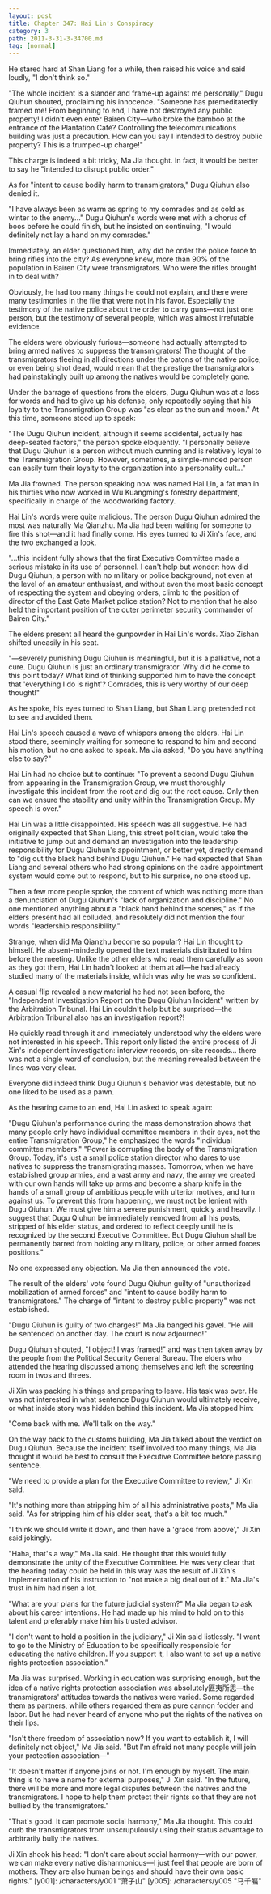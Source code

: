```yaml
---
layout: post
title: Chapter 347: Hai Lin's Conspiracy
category: 3
path: 2011-3-31-3-34700.md
tag: [normal]
---
```


He stared hard at Shan Liang for a while, then raised his voice and said loudly, "I don't think so."

"The whole incident is a slander and frame-up against me personally," Dugu Qiuhun shouted, proclaiming his innocence. "Someone has premeditatedly framed me! From beginning to end, I have not destroyed any public property! I didn't even enter Bairen City—who broke the bamboo at the entrance of the Plantation Café? Controlling the telecommunications building was just a precaution. How can you say I intended to destroy public property? This is a trumped-up charge!"

This charge is indeed a bit tricky, Ma Jia thought. In fact, it would be better to say he "intended to disrupt public order."

As for "intent to cause bodily harm to transmigrators," Dugu Qiuhun also denied it.

"I have always been as warm as spring to my comrades and as cold as winter to the enemy..." Dugu Qiuhun's words were met with a chorus of boos before he could finish, but he insisted on continuing, "I would definitely not lay a hand on my comrades."

Immediately, an elder questioned him, why did he order the police force to bring rifles into the city? As everyone knew, more than 90% of the population in Bairen City were transmigrators. Who were the rifles brought in to deal with?

Obviously, he had too many things he could not explain, and there were many testimonies in the file that were not in his favor. Especially the testimony of the native police about the order to carry guns—not just one person, but the testimony of several people, which was almost irrefutable evidence.

The elders were obviously furious—someone had actually attempted to bring armed natives to suppress the transmigrators! The thought of the transmigrators fleeing in all directions under the batons of the native police, or even being shot dead, would mean that the prestige the transmigrators had painstakingly built up among the natives would be completely gone.

Under the barrage of questions from the elders, Dugu Qiuhun was at a loss for words and had to give up his defense, only repeatedly saying that his loyalty to the Transmigration Group was "as clear as the sun and moon." At this time, someone stood up to speak:

"The Dugu Qiuhun incident, although it seems accidental, actually has deep-seated factors," the person spoke eloquently. "I personally believe that Dugu Qiuhun is a person without much cunning and is relatively loyal to the Transmigration Group. However, sometimes, a simple-minded person can easily turn their loyalty to the organization into a personality cult..."

Ma Jia frowned. The person speaking now was named Hai Lin, a fat man in his thirties who now worked in Wu Kuangming's forestry department, specifically in charge of the woodworking factory.

Hai Lin's words were quite malicious. The person Dugu Qiuhun admired the most was naturally Ma Qianzhu. Ma Jia had been waiting for someone to fire this shot—and it had finally come. His eyes turned to Ji Xin's face, and the two exchanged a look.

"...this incident fully shows that the first Executive Committee made a serious mistake in its use of personnel. I can't help but wonder: how did Dugu Qiuhun, a person with no military or police background, not even at the level of an amateur enthusiast, and without even the most basic concept of respecting the system and obeying orders, climb to the position of director of the East Gate Market police station? Not to mention that he also held the important position of the outer perimeter security commander of Bairen City."

The elders present all heard the gunpowder in Hai Lin's words. Xiao Zishan shifted uneasily in his seat.

"—severely punishing Dugu Qiuhun is meaningful, but it is a palliative, not a cure. Dugu Qiuhun is just an ordinary transmigrator. Why did he come to this point today? What kind of thinking supported him to have the concept that 'everything I do is right'? Comrades, this is very worthy of our deep thought!"

As he spoke, his eyes turned to Shan Liang, but Shan Liang pretended not to see and avoided them.

Hai Lin's speech caused a wave of whispers among the elders. Hai Lin stood there, seemingly waiting for someone to respond to him and second his motion, but no one asked to speak. Ma Jia asked, "Do you have anything else to say?"

Hai Lin had no choice but to continue: "To prevent a second Dugu Qiuhun from appearing in the Transmigration Group, we must thoroughly investigate this incident from the root and dig out the root cause. Only then can we ensure the stability and unity within the Transmigration Group. My speech is over."

Hai Lin was a little disappointed. His speech was all suggestive. He had originally expected that Shan Liang, this street politician, would take the initiative to jump out and demand an investigation into the leadership responsibility for Dugu Qiuhun's appointment, or better yet, directly demand to "dig out the black hand behind Dugu Qiuhun." He had expected that Shan Liang and several others who had strong opinions on the cadre appointment system would come out to respond, but to his surprise, no one stood up.

Then a few more people spoke, the content of which was nothing more than a denunciation of Dugu Qiuhun's "lack of organization and discipline." No one mentioned anything about a "black hand behind the scenes," as if the elders present had all colluded, and resolutely did not mention the four words "leadership responsibility."

Strange, when did Ma Qianzhu become so popular? Hai Lin thought to himself. He absent-mindedly opened the text materials distributed to him before the meeting. Unlike the other elders who read them carefully as soon as they got them, Hai Lin hadn't looked at them at all—he had already studied many of the materials inside, which was why he was so confident.

A casual flip revealed a new material he had not seen before, the "Independent Investigation Report on the Dugu Qiuhun Incident" written by the Arbitration Tribunal. Hai Lin couldn't help but be surprised—the Arbitration Tribunal also has an investigation report?!

He quickly read through it and immediately understood why the elders were not interested in his speech. This report only listed the entire process of Ji Xin's independent investigation: interview records, on-site records... there was not a single word of conclusion, but the meaning revealed between the lines was very clear.

Everyone did indeed think Dugu Qiuhun's behavior was detestable, but no one liked to be used as a pawn.

As the hearing came to an end, Hai Lin asked to speak again:

"Dugu Qiuhun's performance during the mass demonstration shows that many people only have individual committee members in their eyes, not the entire Transmigration Group," he emphasized the words "individual committee members." "Power is corrupting the body of the Transmigration Group. Today, it's just a small police station director who dares to use natives to suppress the transmigrating masses. Tomorrow, when we have established group armies, and a vast army and navy, the army we created with our own hands will take up arms and become a sharp knife in the hands of a small group of ambitious people with ulterior motives, and turn against us. To prevent this from happening, we must not be lenient with Dugu Qiuhun. We must give him a severe punishment, quickly and heavily. I suggest that Dugu Qiuhun be immediately removed from all his posts, stripped of his elder status, and ordered to reflect deeply until he is recognized by the second Executive Committee. But Dugu Qiuhun shall be permanently barred from holding any military, police, or other armed forces positions."

No one expressed any objection. Ma Jia then announced the vote.

The result of the elders' vote found Dugu Qiuhun guilty of "unauthorized mobilization of armed forces" and "intent to cause bodily harm to transmigrators." The charge of "intent to destroy public property" was not established.

"Dugu Qiuhun is guilty of two charges!" Ma Jia banged his gavel. "He will be sentenced on another day. The court is now adjourned!"

Dugu Qiuhun shouted, "I object! I was framed!" and was then taken away by the people from the Political Security General Bureau. The elders who attended the hearing discussed among themselves and left the screening room in twos and threes.

Ji Xin was packing his things and preparing to leave. His task was over. He was not interested in what sentence Dugu Qiuhun would ultimately receive, or what inside story was hidden behind this incident. Ma Jia stopped him:

"Come back with me. We'll talk on the way."

On the way back to the customs building, Ma Jia talked about the verdict on Dugu Qiuhun. Because the incident itself involved too many things, Ma Jia thought it would be best to consult the Executive Committee before passing sentence.

"We need to provide a plan for the Executive Committee to review," Ji Xin said.

"It's nothing more than stripping him of all his administrative posts," Ma Jia said. "As for stripping him of his elder seat, that's a bit too much."

"I think we should write it down, and then have a 'grace from above'," Ji Xin said jokingly.

"Haha, that's a way," Ma Jia said. He thought that this would fully demonstrate the unity of the Executive Committee. He was very clear that the hearing today could be held in this way was the result of Ji Xin's implementation of his instruction to "not make a big deal out of it." Ma Jia's trust in him had risen a lot.

"What are your plans for the future judicial system?" Ma Jia began to ask about his career intentions. He had made up his mind to hold on to this talent and preferably make him his trusted advisor.

"I don't want to hold a position in the judiciary," Ji Xin said listlessly. "I want to go to the Ministry of Education to be specifically responsible for educating the native children. If you support it, I also want to set up a native rights protection association."

Ma Jia was surprised. Working in education was surprising enough, but the idea of a native rights protection association was absolutely匪夷所思—the transmigrators' attitudes towards the natives were varied. Some regarded them as partners, while others regarded them as pure cannon fodder and labor. But he had never heard of anyone who put the rights of the natives on their lips.

"Isn't there freedom of association now? If you want to establish it, I will definitely not object," Ma Jia said. "But I'm afraid not many people will join your protection association—"

"It doesn't matter if anyone joins or not. I'm enough by myself. The main thing is to have a name for external purposes," Ji Xin said. "In the future, there will be more and more legal disputes between the natives and the transmigrators. I hope to help them protect their rights so that they are not bullied by the transmigrators."

"That's good. It can promote social harmony," Ma Jia thought. This could curb the transmigrators from unscrupulously using their status advantage to arbitrarily bully the natives.

Ji Xin shook his head: "I don't care about social harmony—with our power, we can make every native disharmonious—I just feel that people are born of mothers. They are also human beings and should have their own basic rights."
[y001]: /characters/y001 "萧子山"
[y005]: /characters/y005 "马千瞩"